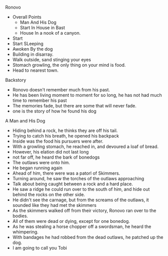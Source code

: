 Ronovo
- Overall Points
	- Man And His Dog
	- Start In House in Bast
	- House In a nook of a canyon.
- Start
- Start SLeeping
- Awoken By the dog
- Building in disarray.
- Walk outside, sand stinging your eyes
- Stomach growling, the only thing on your mind is food. 
- Head to nearest town.

Backstory
- Ronovo doesn't remember much from his past.
- He has been living moment to moment for so long, he has not had much time to remember his past
- The memories fade, but there are some that will never fade.
- one is the story of how he found his dog

A Man and His Dog
- Hiding behind a rock, he thinks they are off his tail.
- Trying to catch his breath, he opened his backpack
- Inside was the food his pursuers were after.
- With a growling stomach, he reached in, and devoured a loaf of bread.
- However, his elation did not last long
- not far off, he heard the bark of bonedogs
- The outlaws were onto him. 
- He began running again
- Ahead of him, there were was a patorl of Skimmers. 
- Turning around, he saw the torches of the outlaws approaching
- Talk about being caught between a rock and a hard place.
- He saw a ridge he could run over to the south of him, and hide out behind the rocks on the other side.
- He didn't see the carnage, but from the screams of the outlaws, it sounded like they had met the skimmers
- As the skimmers walked off from their victory, Ronovo ran over to the bodies. 
- All of them were dead or dying, except for one bonedog. 
- As he was stealing a horse chopper off a swordsman, he heard the whimpering.
- With bandages he had robbed from the dead outlaws, he patched up the dog.
- I am going to call you Tobi
